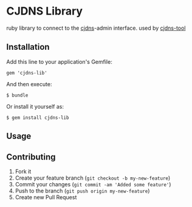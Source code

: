# CJDNS Library

ruby library to connect to the [cjdns](https://github.com/cjdelisle/cjdns)-admin interface.
used by [cjdns-tool](https://github.com/kechagia/cjdns-tool)

## Installation

Add this line to your application's Gemfile:

    gem 'cjdns-lib'

And then execute:

    $ bundle

Or install it yourself as:

    $ gem install cjdns-lib

## Usage


## Contributing

1. Fork it
2. Create your feature branch (`git checkout -b my-new-feature`)
3. Commit your changes (`git commit -am 'Added some feature'`)
4. Push to the branch (`git push origin my-new-feature`)
5. Create new Pull Request
